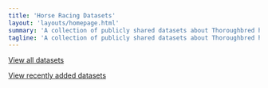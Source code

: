 ```yaml
---
title: 'Horse Racing Datasets'
layout: 'layouts/homepage.html'
summary: 'A collection of publicly shared datasets about Thoroughbred horse racing.'
tagline: 'A collection of publicly shared datasets about Thoroughbred horse racing'
---
```


[View all datasets](/all/)

[View recently added datasets](/recently-added/)
